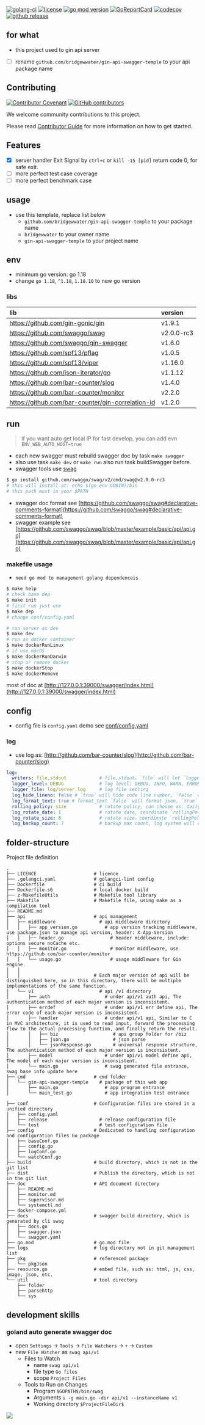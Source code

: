 [![golang-ci](https://github.com/bridgewwater/gin-api-swagger-temple/actions/workflows/golang-ci.yml/badge.svg)](https://github.com/bridgewwater/gin-api-swagger-temple/actions/workflows/golang-ci.yml)
[![license](https://img.shields.io/github/license/bridgewwater/gin-api-swagger-temple)](https://github.com/bridgewwater/gin-api-swagger-temple)
[![go mod version](https://img.shields.io/github/go-mod/go-version/bridgewwater/gin-api-swagger-temple?label=go.mod)](https://github.com/bridgewwater/gin-api-swagger-temple)
[![GoReportCard](https://goreportcard.com/badge/github.com/bridgewwater/gin-api-swagger-temple)](https://goreportcard.com/report/github.com/bridgewwater/gin-api-swagger-temple)
[![codecov](https://codecov.io/gh/bridgewwater/gin-api-swagger-temple/branch/main/graph/badge.svg)](https://codecov.io/gh/bridgewwater/gin-api-swagger-temple)
[![github release](https://img.shields.io/github/v/release/bridgewwater/gin-api-swagger-temple?style=social)](https://github.com/bridgewwater/gin-api-swagger-temple/releases)

## for what

- this project used to gin api server
- [ ] rename `github.com/bridgewwater/gin-api-swagger-temple` to your api package name

## Contributing

[![Contributor Covenant](https://img.shields.io/badge/contributor%20covenant-v1.4-ff69b4.svg)](.github/CONTRIBUTING_DOC/CODE_OF_CONDUCT.md)
[![GitHub contributors](https://img.shields.io/github/contributors/bridgewwater/gin-api-swagger-temple)](https://github.com/bridgewwater/gin-api-swagger-temple/graphs/contributors)

We welcome community contributions to this project.

Please read [Contributor Guide](.github/CONTRIBUTING_DOC/CONTRIBUTING.md) for more information on how to get started.

## Features

- [X] server handler Exit Signal by `ctrl+c` or `kill -15 [pid]` return code 0, for safe exit.
- [ ] more perfect test case coverage
- [ ] more perfect benchmark case

## usage

- use this template, replace list below
  - `github.com/bridgewwater/gin-api-swagger-temple` to your package name
  - `bridgewwater` to your owner name
  - `gin-api-swagger-temple` to your project name

## env

- minimum go version: go 1.18
- change `go 1.18`, `^1.18`, `1.18.10` to new go version

### libs

| lib                                               | version    |
|:--------------------------------------------------|:-----------|
| https://github.com/gin-gonic/gin                  | v1.9.1     |
| https://github.com/swaggo/swag                    | v2.0.0-rc3 |
| https://github.com/swaggo/gin-swagger             | v1.6.0     |
| https://github.com/spf13/pflag                    | v1.0.5     |
| https://github.com/spf13/viper                    | v1.16.0    |
| https://github.com/json-iterator/go               | v1.1.12    |
| https://github.com/bar-counter/slog               | v1.4.0     |
| https://github.com/bar-counter/monitor            | v2.2.0     | 
| https://github.com/bar-counter/gin-correlation-id | v1.2.0     | 

## run

> if you want auto get local IP for fast develop, you can add evn `ENV_WEB_AUTO_HOST=true`

- each new swagger must rebuild swagger doc by task `make swagger`
- also use task `make dev` or `make run` also run task buildSwagger before.
- swagger tools use [swag](https://github.com/swaggo/swag)

```bash
$ go install github.com/swaggo/swag/v2/cmd/swag@v2.0.0-rc3
# this will install at: echo $(go env GOBIN)/bin
# this path must in your $PATH
```

- swagger doc format
  see [https://github.com/swaggo/swag#declarative-comments-format](https://github.com/swaggo/swag#declarative-comments-format)
- swagger example
  see [https://github.com/swaggo/swag/blob/master/example/basic/api/api.go](https://github.com/swaggo/swag/blob/master/example/basic/api/api.go)

### makefile usage

- `need go mod to management golang dependenceis`

```sh
$ make help
# check base dep
$ make init
# first run just use
$ make dep
# change conf/config.yaml

# run server as dev
$ make dev
# run as docker container
$ make dockerRunLinux
# if use macOS
$ make dockerRunDarwin
# stop or remove docker
$ make dockerStop
$ make dockerRemove
```

most of doc at [http://127.0.0.1:39000/swagger/index.html](http://127.0.0.1:39000/swagger/index.html)

## config

- config file is `config.yaml` demo see [conf/config.yaml](conf/config.yaml)

### log

- use log as: [http://github.com/bar-counter/slog](http://github.com/bar-counter/slog)

```yaml
log:
  writers: file,stdout            # file,stdout。`file` will let `logger_file` to file，`stdout` will show at std, most of time use bose
  logger_level: DEBUG             # log level: DEBUG, INFO, WARN, ERROR, FATAL
  logger_file: log/server.log     # log file setting
  log_hide_lineno: false # `true` will hide code line number, `false` will show code line number, default is false
  log_format_text: true # format_text `false` will format json, `true` will out stdout
  rolling_policy: size            # rotate policy, can choose as: daily, size. `daily` store as daily，`size` will save as max
  log_rotate_date: 1              # rotate date, coordinate `rollingPolicy: daily`
  log_rotate_size: 8              # rotate size，coordinate `rollingPolicy: size`
  log_backup_count: 7             # backup max count, log system will compress the log file when log reaches rotate set, this set is max file count
```

## folder-structure

Project file definition

```
.
├── LICENCE                     # licence
├── .golangci.yaml              # golangci-lint config
├── Dockerfile                  # ci build
├── Dockerfile.s6               # local docker build
├── z-MakefileUtils             # Makefile tool library
├── Makefile                    # Makefile file, using make as a compilation tool
├── README.md
├── api                         # api management
│   ├── middleware                # api middleware directory
│   │   ├── app_version.go          # app version tracking middleware, use package.json to manage api version, header: X-App-Version
│   │   ├── header.go                 # header middleware, include: options secure noCache etc.
│   │   ├── monitor.go                # monitor middleware, use https://github.com/bar-counter/monitor
│   │   └── usage.go                  # usage middleware for Gin engine.
│   │
│   │                           # Each major version of api will be distinguished here, so in this directory, there will be multiple implementations of the same function.
│   └── v1                        # api /v1 directory
│       ├── auth                    # under api/v1 auth api, The authentication method of each major version is inconsistent.
│       ├── errdef                  # under api/v1 err define api, The error code of each major version is inconsistent.
│       ├── handler                 # under api/v1 api, Similar to C in MVC architecture, it is used to read input, forward the processing flow to the actual processing function, and finally return the result.
│       │   ├── biz                    # api group folder for /biz
│       │   ├── json.go                # json parse
│       │   └── jsonResponse.go        # universal response structure, The authentication method of each major version is inconsistent.
│       ├── model                   # under api/v1 model define api, The model of each major version is inconsistent.
│       └── main.go                 # swag generated file entrance, swag base info update here
├── cmd                         # cmd folder
│   └── gin-api-swagger-temple    # package of this web app
│       ├── main.go                 # app program entrance
│       └── main_test.go            # app integration test entrance

├── conf                        # Configuration files are stored in a unified directory
│   ├── config.yaml
│   ├── release                   # release configuration file
│   └── test                      # test configuration file
├── config                      # Dedicated to handling configuration and configuration files Go package
│   ├── baseConf.go
│   ├── config.go
│   ├── logConf.go
│   └── watchConf.go
├── build                       # build directory, which is not in the git list
├── dist                        # Publish the directory, which is not in the git list
├── doc                         # API document directory
│   ├── README.md
│   ├── monitor.md
│   ├── supervisor.md
│   └── systemctl.md
├── docker-compose.yml
├── docs                        # swagger build directory, which is generated by cli swag
│   ├── docs.go
│   ├── swagger.json
│   └── swagger.yaml
├── go.mod                      # go.mod file
├── logs                        # log directory not in git management list
├── pkg                         # referenced package
│   └── pkgJson
├── resource.go                 # embed file, such as: html, js, css, image, json, etc.
└── util                        # tool directory
    ├── folder
    ├── parsehttp
    └── sys
```

## development skills

### goland auto generate swagger doc

- open `Settings` -> `Tools` -> `File Watchers` -> `+` -> `Custom`
- new `File Watcher` as `swag api/v1`
  - Files to Watch 
    - name `swag api/v1`
    - file type `Go files`
    - scope `Project Files`
  - Tools to Run on Changes
    - Program `$GOPATH$/bin/swag`
    - Arguments `i -g main.go -dir api/v1 --instanceName v1`
    - Working directory `$ProjectFileDir$`

![](https://github.com/bridgewwater/gin-api-swagger-temple/raw/main/doc/img/goland-swag-auto-v1.png)
